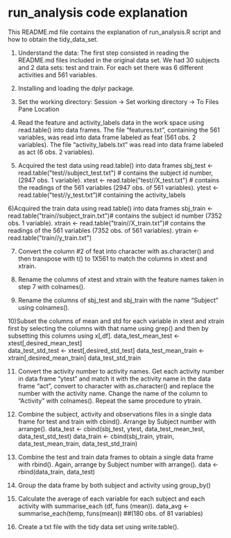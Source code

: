 # run_analysis code explanation

This README.md file contains the explanation of run_analysis.R script and how to obtain the tidy_data_set.


1) Understand the data:
The first step consisted in reading the README.md files included in the original data set. We had 30 subjects and 2 data sets: test and train. For each set there was 6 different activities and 561 variables. 

2) Installing and loading the dplyr package.

3) Set the working directory:
 Session -> Set working directory -> To Files Pane Location

4) Read the feature and activity_labels data in the work space using read.table() into data frames.
The file “features.txt”, containing the 561 variables, was read into data frame labeled as feat (561 obs. 2 variables).
The file “activity_labels.txt” was read into data frame labeled as act (6 obs. 2 variables).

5) Acquired the test data using read.table() into data frames
sbj_test <- read.table("test//subject_test.txt") # contains the subject id number, (2947 obs. 1 variable).
xtest <- read.table("test//X_test.txt") # contains the readings of the 561 variables (2947 obs. of 561 variables).
ytest <- read.table("test//y_test.txt”)# containing the activity_labels 

6)Acquired the train data using read.table() into data frames
sbj_train <- read.table("train//subject_train.txt")# contains the subject id number (7352 obs. 1 variable).
xtrain <- read.table("train//X_train.txt")# contains the readings of the 561 variables (7352 obs. of 561 variables).
ytrain <- read.table("train//y_train.txt")

7) Convert the column #2 of feat into character with as.character() and then transpose with t() to 1X561 to match the columns in xtest and xtrain.

8) Rename the columns of xtest and xtrain with the feature names taken in step 7 with colnames().

9) Rename the columns of sbj_test and sbj_train with the name “Subject” using colnames().

10)Subset the columns of mean and std for each variable in xtest and xtrain first by selecting the columns with that name using grep() and then by subsetting this columns using x[,df].
data_test_mean_test <- xtest[,desired_mean_test]  
data_test_std_test <- xtest[,desired_std_test]
data_test_mean_train <- xtrain[,desired_mean_train]
data_test_std_train

11) Convert the activity number to activity names.  Get each activity number in data frame “ytest” and match it with the activity name in the data frame “act”, convert to character with as.character() and replace the number with the activity name. Change the name of the column to “Activity” with colnames(). Repeat the same procedure to ytrain.

12) Combine the subject, activity and observations files  in a single data frame for test and train with cbind(). Arrange by Subject number with arrange(). 
data_test <- cbind(sbj_test, ytest, data_test_mean_test, data_test_std_test)
data_train <- cbind(sbj_train, ytrain, data_test_mean_train, data_test_std_train)

13) Combine the test and train data frames to obtain a single data frame with rbind(). Again, arrange by Subject number with arrange().
data <- rbind(data_train, data_test)

14) Group the data frame by both subject and activity using group_by()
15) Calculate the average of each variable for each subject and each activity with summarise_each (df, funs (mean)).
data_avg <- summarise_each(temp, funs(mean)) ##(180 obs. of 81 variables)


16) Create a txt file with the tidy data set using write.table().




